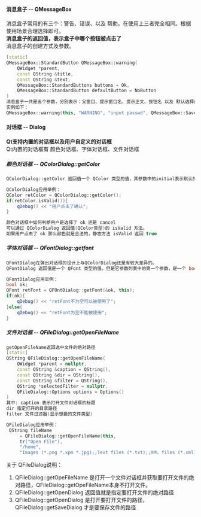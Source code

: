 #### 消息盒子 -- QMessageBox
消息盒子常用的有三个：警告、错误、以及 帮助。在使用上三者完全相同。根据使用场景合理选择即可。          
**消息盒子的返回值，表示盒子中哪个按钮被点击了**          
消息盒子的创建方式及参数。          
```c++
[static] 
QMessageBox::StandardButton QMessageBox::warning(
	QWidget *parent, 
	const QString &title, 
	const QString &text, 
	QMessageBox::StandardButtons buttons = Ok, 
	QMessageBox::StandardButton defaultButton = NoButton
)
消息盒子一共是五个参数，分别表示：父窗口、提示窗口名、提示正文、按钮名 以及 默认选择的按钮。
实例如下：
QMessageBox::warning(this, "WARNING", "input passwd", QMessageBox::Save | QMessageBox::Open | QMessageBox::Cancel, QMessageBox::Cancel);
```


#### 对话框 -- Dialog
**Qt支持内置的对话框以及用户自定义的对话框**          
Qt内置的对话框有 颜色对话框、字体对话框、文件对话框          

##### 颜色对话框 -- QColorDialog::getColor
```c++
QColorDialog::getColor 返回值一个 QColor 类型的值，其参数中的initial表示默认的颜色,是一个QColor类型的值

QColorDialog应用举例：
QColor retColor = QColorDialog::getColor();
if(retColor.isValid()){
	qDebug() << "用户点击了确认";
}

颜色对话框中如何判断用户是选择了 ok 还是 cancel
可以通过 QColorDialog 返回值(QColor类型)的 isValid 方法。
如果用户点击了 ok 那么颜色就是合法的，静态方法 isValid 返回 true
```

##### 字体对话框 -- QFontDialog::getfont
```c++
QFontDialog在弹出对话框的设计上与QColorDialog还是有较大差异的。
QFontDialog 返回值是一个 QFont 类型的值。但是它参数列表中的第一个参数，是一个 bool 类型的值表示是否选中了某个字体。

QFontDialog应用举例：
bool ok;
QFont retFont = QFOntDialog::getFont(&ok, this);
if(ok){
	qDebug() << "retFont不为空可以被使用了";
}else{
	qDebug() << "retFont为空不能被使用";
}

```


##### 文件对话框 -- QFileDialog::getOpenFileName
```c++
getOpenFileName返回选中文件的绝对路径
[static] 
QString QFileDialog::getOpenFileName(
	QWidget *parent = nullptr, 
	const QString &caption = QString(), 
	const QString &dir = QString(), 
	const QString &filter = QString(), 
	QString *selectedFilter = nullptr, 
	QFileDialog::Options options = Options()
)
其中: caption 表示打开文件对话框的标题
dir 指定打开的目录路径
filter 文件过滤器(显示想要的文件类型)

QFileDialog应用举例：
 QString fileName 
	 = QFileDialog::getOpenFileName(this, 
	 tr("Open File"),
     "/home",
     "Images (*.png *.xpm *.jpg);;Text files (*.txt);;XML files (*.xml)";   
```
关于 QFileDialog说明：          
1. QFileDialog::getOpeFileName 是打开一个文件对话框并获取要打开文件的绝对路径，QFileDialog::getOpeFileName本身不打开文件。          
2. QFileDialog::getOpenDialog 返回值就是指定要打开文件的绝对路径          
3. QFileDialog::getOpenDialog 是打开要打开文件的路径，QFileDialog::getSaveDialog 才是要保存文件的路径          